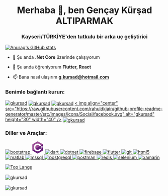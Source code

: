 <h1 align="center">Merhaba 👋, ben Gençay Kürşad ALTIPARMAK</h1>
<h3 align="center">Kayseri/TÜRKİYE'den tutkulu bir arka uç geliştirici</h3>

[![Anurag's GitHub stats](https://github-readme-stats.vercel.app/api?username=gkursad)](https://github.com/anuraghazra/github-readme-stats)


- 🔭 Şu anda **.Net Core** üzerinde çalışıyorum

- 🌱 Şu anda öğreniyorum **Flutter, React**

- 📫 Bana nasıl ulaşırım **g.kursad@hotmail.com**

<h3 align="left">Benimle bağlantı kurun:</h3>
<p align="left">
<a href="https://dev.to/gkursad" target=" boş"><img hizalama="merkez" kaynak="https://cdn.jsdelivr.net/npm/simple-icons@3.0.1/icons/dev-dot-to.svg" alt="gkursad" height="30" width="40" /></a >
<a href="https://twitter.com/gkursad" target="boş"><img align="center" src="https://raw.githubusercontent.com/rahuldkjain/github-profile-readme-generator /master/src/images/icons/Social/twitter.svg" alt="gkursad" height="30" width="40" /></a>
<a href="https://linkedin.com/in /gkursad" target="boş"><img align="center" src="https://raw.githubusercontent.com/rahuldkjain/github-profile-readme-generator/master/src/images/icons/Social/linked -in-alt.svg" alt="gkursad" height="30" width="40" /></a>
<a href="https://fb.com/gkursad" target="blank">< img align="center" src="https://raw.githubusercontent.com/rahuldkjain/github-profile-readme-generator/master/src/images/icons/Social/facebook.svg" alt="gkursad" height="30" width="40" /></a>
<a href="https://instagram.com/gkursad" target="boş"><img align="center" src="https://raw.githubusercontent.com/rahuldkjain/github-profile-readme-generator /master/src/images/icons/Social/instagram.svg" alt="gkursad" height="30" width="40" /></a>
</p>

<h3 align="left">Diller ve Araçlar:</h3>
<p align="left"> <a href="https://getbootstrap.com" target="_blank"> <img src="https://raw.githubusercontent.com/devicons/devicon/master/icons/ bootstrap/bootstrap-plain-wordmark.svg" alt="bootstrap" width="40" height="40"/> </a> <a href="https://www.w3schools.com/cs/" hedef ="_blank"> <img src="https://raw.githubusercontent.com/devicons/devicon/master/icons/csharp/csharp-original.svg" alt="csharp" width="40" height="40 "/> </a> <a href="https://dart.dev" target="_blank"> <img src="https://www.vectorlogo.zone/logos/dartlang/dartlang-icon.svg " alt="dart" width="40" height="40"/> </a> <a href="https://dotnet.microsoft.com/" target="_blank"> <img src="https://raw .githubusercontent.com/devicons/devicon/master/icons/dot-net/dot-net-original-wordmark.svg" alt="dotnet" width="40" height="40"/> </a> <a href="https://firebase.google.com/" target="_blank"> <img src="https://www.vectorlogo.zone/logos/firebase/firebase-icon.svg" alt="firebase" width="40" height="40"/> </a> <a href="https://flutter.dev" target="_blank"> <img src="https://www.vectorlogo.zone/logos/flutterio/flutterio-icon.svg" alt="flutter" width="40" height="40"/> </a> <a href="https://git-scm.com/" hedef ="_blank"> <img src="https://www.vectorlogo.zone/logos/git-scm/git-scm-icon.svg" alt="git" width="40" height="40"/ > </a> <a href="https://www.w3.org/html/" target="_blank"> <img src="https://raw.githubusercontent.com/devicons/devicon/master/ simgeler/html5/html5-original-wordmark.svg" alt="html5" width="40" height="40"/> </a> <a href="https://www.mathworks.com/" hedef ="_blank"> <img src="https://upload.wikimedia.org/wikipedia/commons/2/21/Matlab_Logo.png" alt="matlab" width="40" height="40"/> </a> <a href="https:// www.microsoft.com/en-us/sql-server" target="_blank"> <img src="https://www.svgrepo.com/show/303229/microsoft-sql-server-logo.svg" alt ="mssql" width="40" height="40"/> </a> <a href="https://www.postgresql.org" target="_blank"> <img src="https:// raw.githubusercontent.com/devicons/devicon/master/icons/postgresql/postgresql-original-wordmark.svg" alt="postgresql" width="40" height="40"/> </a> <a href=" https://postman.com"target="_blank"> <img src="https://www.vectorlogo.zone/logos/getpostman/getpostman-icon.svg" alt="postman" width="40" height="40"/> </ a> <a href="https://redis.io" target="_blank"> <img src="https://raw.githubusercontent.com/devicons/devicon/master/icons/redis/redis-original- wordmark.svg" alt="redis" width="40" height="40"/> </a> <a href="https://www.selenium.dev" target="_blank"> <img src= "https://raw.githubusercontent.com/detain/svg-logos/780f25886640cef088af994181646db2f6b1a3f8/svg/selenium-logo.svg" alt="selenium" width="40" height="40"/> </a> <a href="https://dotnet.microsoft.com/apps/xamarin" target="_blank"> <img src="https://raw.githubusercontent.com/detain/svg-logos/780f25886640cef088af994181646db2f6b1a3f8 /svg/xamarin.svg" alt="xamarin" width="40" height="40"/> </a> </p>

[![Top Langs](https://github-readme-stats.vercel.app/api/top-langs/?username=gkursad&layout=compact)](https://github.com/anuraghazra/github-readme-stats)

<p> <img align="center" src="https://github-readme-stats.vercel.app/api?username=gkursad&show_icons=true&locale=en" alt="gkursad" /> </p>

<p><img align="center" src="https://github-readme-streak-stats.herokuapp.com/?user=gkursad&" alt="gkursad" /></p>
